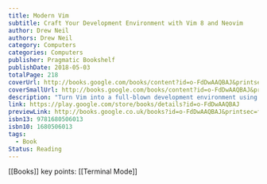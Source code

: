 ```yaml
---
title: Modern Vim
subtitle: Craft Your Development Environment with Vim 8 and Neovim
author: Drew Neil
authors: Drew Neil
category: Computers
categories: Computers
publisher: Pragmatic Bookshelf
publishDate: 2018-05-03
totalPage: 218
coverUrl: http://books.google.com/books/content?id=o-FdDwAAQBAJ&printsec=frontcover&img=1&zoom=1&edge=curl&source=gbs_api
coverSmallUrl: http://books.google.com/books/content?id=o-FdDwAAQBAJ&printsec=frontcover&img=1&zoom=5&edge=curl&source=gbs_api
description: "Turn Vim into a full-blown development environment using Vim 8's new features and this sequel to the beloved bestseller Practical Vim. Integrate your editor with tools for building, testing, linting, indexing, and searching your codebase. Discover the future of Vim with Neovim: a fork of Vim that includes a built-in terminal emulator that will transform your workflow. Whether you choose to switch to Neovim or stick with Vim 8, you'll be a better developer. A serious tool for programmers and web developers, no other text editor comes close to Vim for speed and efficiency. Make Vim the centerpiece of a Unix-based IDE as you discover new ways to work with Vim 8 and Neovim in more than 20 hands-on tips. Execute tasks asynchronously, allowing you to continue in Vim while linting, grepping, building a project, or running a test suite. Install plugins to be loaded on startup - or on-demand when you need them - with Vim 8's new package support. Save and restore sessions, enabling you to quit Vim and restart again while preserving your window layout and undo history. Use Neovim as a drop-in replacement for Vim - it supports all of the features Vim 8 offers and more, including an integrated terminal that lets you quickly perform interactive commands. And if you enjoy using tmux and Vim together, you'll love Neovim's terminal emulator, which lets you run an interactive shell in a buffer. The terminal buffers fit naturally with Vim's split windows, and you can use Normal mode commands to scroll, search, copy, and paste. On top of all that: Neovim's terminal buffers are scriptable. With Vim at the core of your development environment, you'll become a faster and more efficient developer. What You Need: You'll need a Unix-based environment and an up-to-date release of Vim (8.0 or newer). For the tips about running a terminal emulator, you'll need to install Neovim."
link: https://play.google.com/store/books/details?id=o-FdDwAAQBAJ
previewLink: http://books.google.co.uk/books?id=o-FdDwAAQBAJ&printsec=frontcover&dq=vim&hl=&as_pt=BOOKS&cd=1&source=gbs_api
isbn13: 9781680506013
isbn10: 1680506013
tags:
  - Book
Status: Reading
---
```

[[Books]]
key points:
[[Terminal Mode]]
